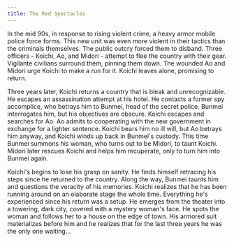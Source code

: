 ```yaml
---
title: The Red Spectacles
---
```


In the mid 90s, in response to rising violent crime, a heavy armor mobile police
force forms. This new unit was even more violent in their tactics than the
criminals themselves. The public outcry forced them to disband. Three officers -
Koichi, Ao, and Midori - attempt to flee the country with their gear. Vigilante
civilians surround them, pinning them down. The wounded Ao and Midori urge
Koichi to make a run for it. Koichi leaves alone, promising to return.

Three years later, Koichi returns a country that is bleak and unrecognizable. He
escapes an assassination attempt at his hotel. He contacts a former spy
accomplice, who betrays him to Bunmei, head of the secret police. Bunmei
interrogates him, but his objectives are obscure. Koichi escapes and searches
for Ao. Ao admits to cooperating with the new government in exchange for a
lighter sentence. Koichi bears him no ill will, but Ao betrays him anyway, and
Koichi winds up back in Bunmei's custody. This time Bunmei summons his woman,
who turns out to be Midori, to taunt Koichi. Midori later rescues Koichi and
helps him recuperate, only to turn him into Bunmei again.

Koichi's begins to lose his grasp on sanity. He finds himself retracing his
steps since he returned to the country. Along the way, Bunmei taunts him and
questions the veracity of his memories. Koichi realizes that he has been running
around on an elaborate stage the whole time. Everything he's experienced since
his return was a setup. He emerges from the theater into a towering, dark city,
covered with a mystery woman's face. He spots the woman and follows her to a
house on the edge of town. His armored suit materializes before him and he
realizes that for the last three years he was the only one waiting...
